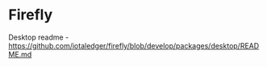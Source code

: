# Firefly

Desktop readme - https://github.com/iotaledger/firefly/blob/develop/packages/desktop/README.md
